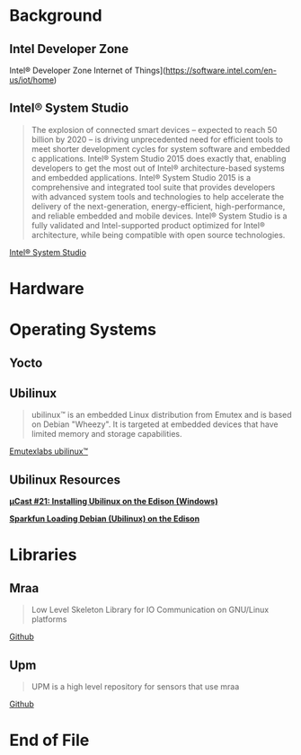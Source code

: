 # Background

## Intel Developer Zone

Intel® Developer Zone Internet of Things](https://software.intel.com/en-us/iot/home)

## Intel® System Studio
> The explosion of connected smart devices – expected to reach 50 billion by 2020 – is driving unprecedented need for efficient tools to meet shorter development cycles for system software and embedded c applications.
> Intel® System Studio 2015 does exactly that, enabling developers to get the most out of Intel® architecture-based systems and embedded applications.
> Intel® System Studio 2015 is a comprehensive and integrated tool suite that provides developers with advanced system tools and technologies to help accelerate the delivery of the next-generation, energy-efficient, high-performance, and reliable embedded and mobile devices.
> Intel® System Studio is a fully validated and Intel-supported product optimized for Intel® architecture, while being compatible with open source technologies.

[Intel® System Studio](https://software.intel.com/en-us/intel-system-studio)

# Hardware

# Operating Systems

## Yocto

## Ubilinux
> ubilinux™ is an embedded Linux distribution from Emutex and is based on Debian "Wheezy". It is targeted at embedded devices that have limited memory and storage capabilities.

[Emutexlabs ubilinux™](http://www.emutexlabs.com/ubilinu)

## Ubilinux Resources

[**µCast #21: Installing Ubilinux on the Edison (Windows)**](https://www.youtube.com/watch?v=BSnXjuttSgY)

[**Sparkfun Loading Debian (Ubilinux) on the Edison**](https://learn.sparkfun.com/tutorials/loading-debian-ubilinux-on-the-edison)

# Libraries

## Mraa
> Low Level Skeleton Library for IO Communication on GNU/Linux platforms

[Github](https://github.com/intel-iot-devkit/mraa)

## Upm
> UPM is a high level repository for sensors that use mraa

[Github](https://github.com/intel-iot-devkit/upm)

# End of File
